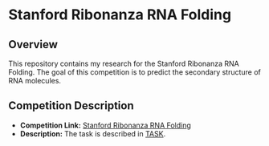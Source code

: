 # Stanford Ribonanza RNA Folding

## Overview

This repository contains my research for the Stanford Ribonanza RNA Folding. The goal of this competition is to predict
the secondary structure of RNA molecules.

## Competition Description

- **Competition Link:** [Stanford Ribonanza RNA Folding](https://www.kaggle.com/competitions/stanford-ribonanza-rna-folding)
- **Description:** The task is described in [TASK](doc/TASK.md).
